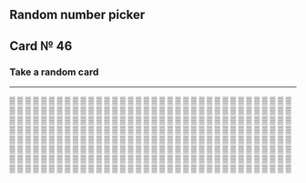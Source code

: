 ## Random number picker 

## Card № 46

### Take a random card
----
[▒](11.md) [▒](36.md) [▒](61.md) [▒](56.md) [▒](36.md) [▒](1.md) [▒](98.md) [▒](60.md) [▒](42.md) [▒](77.md) [▒](59.md) [▒](65.md) [▒](93.md) [▒](85.md) [▒](35.md) [▒](16.md) [▒](47.md) [▒](78.md) [▒](82.md) [▒](33.md) [▒](54.md) [▒](27.md) [▒](37.md) [▒](25.md) [▒](21.md) [▒](44.md) [▒](3.md) [▒](46.md) [▒](30.md) [▒](81.md) [▒](80.md) [▒](95.md) [▒](36.md) [▒](26.md) [▒](50.md) [▒](97.md) [▒](67.md) [▒](7.md) [▒](5.md) [▒](65.md) [▒](51.md) [▒](96.md) [▒](63.md) [▒](82.md) [▒](94.md) [▒](33.md) [▒](65.md) [▒](29.md) [▒](23.md) [▒](8.md) [▒](18.md) [▒](58.md) [▒](33.md) [▒](37.md) [▒](25.md) [▒](6.md) [▒](48.md) [▒](71.md) [▒](17.md) [▒](5.md) [▒](6.md) [▒](72.md) [▒](55.md) [▒](70.md) [▒](32.md) [▒](92.md) [▒](89.md) [▒](90.md) [▒](46.md) [▒](92.md) [▒](79.md) [▒](16.md) [▒](18.md) [▒](38.md) [▒](35.md) [▒](43.md) [▒](93.md) [▒](84.md) [▒](13.md) [▒](91.md) [▒](38.md) [▒](16.md) [▒](74.md) [▒](5.md) [▒](74.md) [▒](32.md) [▒](94.md) [▒](11.md) [▒](59.md) [▒](54.md) [▒](35.md) [▒](23.md) [▒](87.md) [▒](41.md) [▒](29.md) [▒](69.md) [▒](40.md) [▒](23.md) [▒](22.md) [▒](47.md) [▒](6.md) [▒](15.md) [▒](43.md) [▒](64.md) [▒](55.md) [▒](20.md) [▒](87.md) [▒](54.md) [▒](21.md) [▒](42.md) [▒](79.md) [▒](77.md) [▒](10.md) [▒](21.md) [▒](37.md) [▒](72.md) [▒](91.md) [▒](80.md) [▒](11.md) [▒](0.md) [▒](9.md) [▒](41.md) [▒](31.md) [▒](73.md) [▒](44.md) [▒](2.md) [▒](50.md) [▒](95.md) [▒](53.md) [▒](49.md) [▒](90.md) [▒](34.md) [▒](15.md) [▒](1.md) [▒](40.md) [▒](35.md) [▒](32.md) [▒](86.md) [▒](3.md) [▒](88.md) [▒](60.md) [▒](12.md) [▒](42.md) [▒](26.md) [▒](38.md) [▒](5.md) [▒](27.md) [▒](62.md) [▒](38.md) [▒](78.md) [▒](20.md) [▒](17.md) [▒](18.md) [▒](33.md) [▒](89.md) [▒](4.md) [▒](40.md) [▒](66.md) [▒](12.md) [▒](63.md) [▒](84.md) [▒](52.md) [▒](66.md) [▒](10.md) [▒](16.md) [▒](30.md) [▒](39.md) [▒](98.md) [▒](56.md) [▒](90.md) [▒](83.md) [▒](14.md) [▒](8.md) [▒](47.md) [▒](29.md) [▒](99.md) [▒](47.md) [▒](77.md) [▒](12.md) [▒](83.md) [▒](62.md) [▒](80.md) [▒](21.md) [▒](75.md) [▒](67.md) [▒](40.md) [▒](3.md) [▒](96.md) [▒](98.md) [▒](34.md) [▒](9.md) [▒](64.md) [▒](14.md) [▒](81.md) [▒](88.md) [▒](24.md) [▒](20.md) [▒](43.md) [▒](68.md) [▒](66.md) [▒](70.md) [▒](39.md) [▒](56.md) [▒](72.md) [▒](0.md) [▒](71.md) [▒](7.md) [▒](74.md) [▒](87.md) [▒](25.md) [▒](2.md) [▒](94.md) [▒](46.md) [▒](88.md) [▒](6.md) [▒](85.md) [▒](57.md) [▒](91.md) [▒](51.md) [▒](4.md) [▒](4.md) [▒](72.md) [▒](63.md) [▒](14.md) [▒](19.md) [▒](14.md) [▒](62.md) [▒](97.md) [▒](74.md) [▒](28.md) [▒](58.md) [▒](0.md) [▒](51.md) [▒](89.md) [▒](78.md) [▒](39.md) [▒](96.md) [▒](41.md) [▒](19.md) [▒](80.md) [▒](77.md) [▒](88.md) [▒](76.md) [▒](22.md) [▒](50.md) [▒](81.md) [▒](68.md) [▒](45.md) [▒](15.md) [▒](53.md) [▒](52.md) [▒](91.md) [▒](99.md) [▒](92.md) [▒](12.md) [▒](36.md) [▒](61.md) [▒](75.md) [▒](94.md) [▒](19.md) [▒](79.md) [▒](61.md) [▒](49.md) [▒](84.md) [▒](9.md) [▒](97.md) [▒](70.md) [▒](19.md) [▒](93.md) [▒](44.md) [▒](67.md) [▒](41.md) [▒](31.md) [▒](48.md) [▒](68.md) [▒](48.md) [▒](69.md) [▒](76.md) [▒](59.md) [▒](45.md) [▒](4.md) [▒](15.md) [▒](84.md) [▒](28.md) [▒](9.md) [▒](34.md) [▒](18.md) [▒](61.md) 